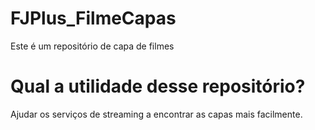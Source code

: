 # FJPlus_FilmeCapas
Este é um repositório de capa de filmes
# Qual a utilidade desse repositório?
Ajudar os serviços de streaming a encontrar as capas mais facilmente.
